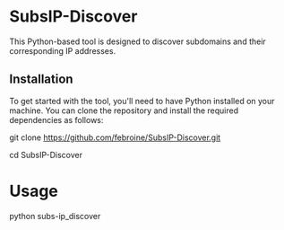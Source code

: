 # SubsIP-Discover

This Python-based tool is designed to discover subdomains and their corresponding IP addresses.

## Installation

To get started with the tool, you'll need to have Python installed on your machine. You can clone the repository and install the required dependencies as follows:

git clone https://github.com/febroine/SubsIP-Discover.git

cd SubsIP-Discover

# Usage

python subs-ip_discover
